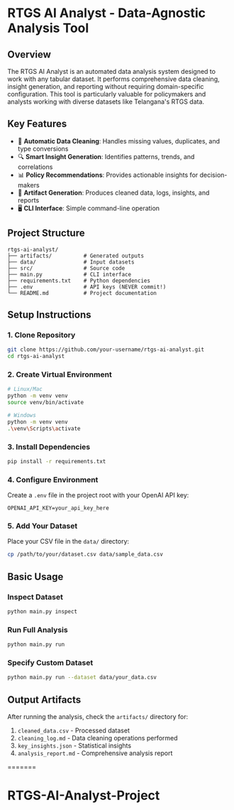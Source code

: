 

# RTGS AI Analyst - Data-Agnostic Analysis Tool

## Overview
The RTGS AI Analyst is an automated data analysis system designed to work with any tabular dataset. It performs comprehensive data cleaning, insight generation, and reporting without requiring domain-specific configuration. This tool is particularly valuable for policymakers and analysts working with diverse datasets like Telangana's RTGS data.

## Key Features
- 🧹 **Automatic Data Cleaning**: Handles missing values, duplicates, and type conversions
- 🔍 **Smart Insight Generation**: Identifies patterns, trends, and correlations
- 📊 **Policy Recommendations**: Provides actionable insights for decision-makers
- 📁 **Artifact Generation**: Produces cleaned data, logs, insights, and reports
- 🖥️ **CLI Interface**: Simple command-line operation

## Project Structure
```
rtgs-ai-analyst/
├── artifacts/          # Generated outputs
├── data/               # Input datasets
├── src/                # Source code
├── main.py             # CLI interface
├── requirements.txt    # Python dependencies
├── .env                # API keys (NEVER commit!)
└── README.md           # Project documentation
```

## Setup Instructions

### 1. Clone Repository
```bash
git clone https://github.com/your-username/rtgs-ai-analyst.git
cd rtgs-ai-analyst
```

### 2. Create Virtual Environment
```bash
# Linux/Mac
python -m venv venv
source venv/bin/activate

# Windows
python -m venv venv
.\venv\Scripts\activate
```

### 3. Install Dependencies
```bash
pip install -r requirements.txt
```

### 4. Configure Environment
Create a `.env` file in the project root with your OpenAI API key:
```env
OPENAI_API_KEY=your_api_key_here
```

### 5. Add Your Dataset
Place your CSV file in the `data/` directory:
```bash
cp /path/to/your/dataset.csv data/sample_data.csv
```

## Basic Usage

### Inspect Dataset
```bash
python main.py inspect
```

### Run Full Analysis
```bash
python main.py run
```

### Specify Custom Dataset
```bash
python main.py run --dataset data/your_data.csv
```

## Output Artifacts
After running the analysis, check the `artifacts/` directory for:
1. `cleaned_data.csv` - Processed dataset
2. `cleaning_log.md` - Data cleaning operations performed
3. `key_insights.json` - Statistical insights
4. `analysis_report.md` - Comprehensive analysis report

=======
# RTGS-AI-Analyst-Project
